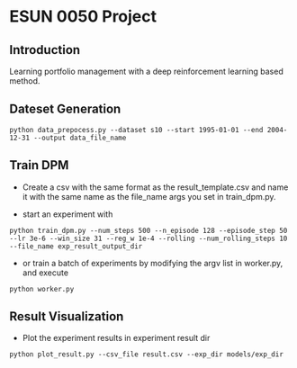 # ESUN 0050 Project

## Introduction
Learning portfolio management with a deep reinforcement learning based method.
 

## Dateset Generation
```
python data_prepocess.py --dataset s10 --start 1995-01-01 --end 2004-12-31 --output data_file_name
```

## Train DPM
* Create a csv with the same format as the result_template.csv and name it with the same name as the file_name args you set in train_dpm.py.

* start an experiment with 
```
python train_dpm.py --num_steps 500 --n_episode 128 --episode_step 50 --lr 3e-6 --win_size 31 --reg_w 1e-4 --rolling --num_rolling_steps 10 --file_name exp_result_output_dir
```

* or train a batch of experiments by modifying the argv list in worker.py, and execute
```
python worker.py

```

## Result Visualization
* Plot the experiment results in experiment result dir
```
python plot_result.py --csv_file result.csv --exp_dir models/exp_dir
```
